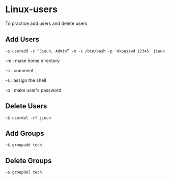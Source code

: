 # Linux-users
To practice add users and delete users 

Add Users
-------------


    ~$ useradd -c “Jieun, Admin” -m -s /bin/bash -p 'mkpasswd 12345' jieun

-m : make home directory

-c : comment

-s : assign the shell

-p : make user's password


Delete Users
-----------------


    ~$ userdel -rf jieun
    
    

Add Groups
---------------

    ~$ groupadd tech
    


Delete Groups
---------------

    ~$ groupdel tech
